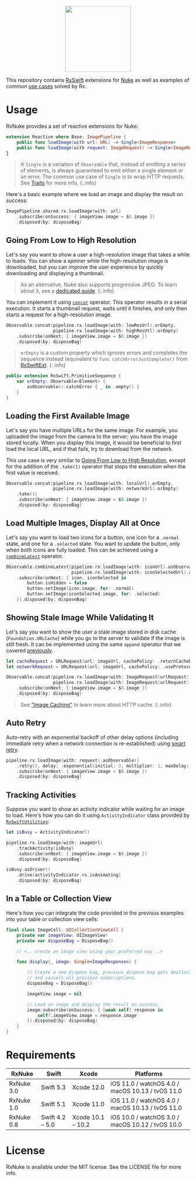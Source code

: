 <p align="center"><img src="https://user-images.githubusercontent.com/1567433/34322222-f47252a6-e832-11e7-972c-fb48d8ec97dc.png" height="180"/>

This repository contains [RxSwift](https://github.com/ReactiveX/RxSwift) extensions for [Nuke](https://github.com/kean/Nuke) as well as examples of common [use cases](#h_use_cases) solved by Rx.

# Usage

RxNuke provides a set of reactive extensions for Nuke:

```swift
extension Reactive where Base: ImagePipeline {
    public func loadImage(with url: URL) -> Single<ImageResponse>
    public func loadImage(with request: ImageRequest) -> Single<ImageResponse>
}
```

> A `Single` is a variation of `Observable` that, instead of emitting a series of elements, is always guaranteed to emit either a single element or an error. The common use case of `Single` is to wrap HTTP requests. See [Traits](https://github.com/ReactiveX/RxSwift/blob/master/Documentation/Traits.md#single) for more info.
{:.info}

Here's a basic example where we load an image and display the result on success:

```swift
ImagePipeline.shared.rx.loadImage(with: url)
    .subscribe(onSuccess: { imageView.image = $0.image })
    .disposed(by: disposeBag)
```

## Going From Low to High Resolution

Let's say you want to show a user a high-resolution image that takes a while to loads. You can show a spinner while the high-resolution image is downloaded, but you can improve the user experience by quickly downloading and displaying a thumbnail.

> As an alternative, Nuke also supports progressive JPEG. To learn about it, see a [dedicated guide](/nuke/guides/progressive-decoding).
{:.info}

You can implement it using [`concat`](http://reactivex.io/documentation/operators/concat.html) operator. This operator results in a serial execution. It starts a thumbnail request, waits until it finishes, and only then starts a request for a high-resolution image.

```swift
Observable.concat(pipeline.rx.loadImage(with: lowResUrl).orEmpty,
                  pipeline.rx.loadImage(with: highResUtl).orEmpty)
    .subscribe(onNext: { imageView.image = $0.image })
    .disposed(by: disposeBag)
```

> `orEmpty` is a custom property which ignores errors and completes the sequence instead
> (equivalent to `func catchErrorJustComplete()` from [RxSwiftExt](https://github.com/RxSwiftCommunity/RxSwiftExt).
{:.info}

```swift
public extension RxSwift.PrimitiveSequence {
    var orEmpty: Observable<Element> {
        asObservable().catchError { _ in .empty() }
    }
}
````

## Loading the First Available Image

Let's say you have multiple URLs for the same image. For example, you uploaded the image from the camera to the server; you have the image stored locally. When you display this image, it would be beneficial to first load the local URL, and if that fails, try to download from the network.

This use case is very similar to [Going From Low to High Resolution](#going-from-low-to-high-resolution), except for the addition of the `.take(1)` operator that stops the execution when the first value is received.

```swift
Observable.concat(pipeline.rx.loadImage(with: localUrl).orEmpty,
                  pipeline.rx.loadImage(with: networkUrl).orEmpty)
    .take(1)
    .subscribe(onNext: { imageView.image = $0.image })
    .disposed(by: disposeBag)
```


## Load Multiple Images, Display All at Once

Let's say you want to load two icons for a button, one icon for a `.normal` state, and one for a `.selected` state. You want to update the button, only when both icons are fully loaded. This can be achieved using a [`combineLatest`](http://reactivex.io/documentation/operators/combinelatest.html) operator.

```swift
Observable.combineLatest(pipeline.rx.loadImage(with: iconUrl).asObservable(),
                         pipeline.rx.loadImage(with: iconSelectedUrl).asObservable())
    .subscribe(onNext: { icon, iconSelected in
        button.isHidden = false
        button.setImage(icon.image, for: .normal)
        button.setImage(iconSelected.image, for: .selected)
    }).disposed(by: disposeBag)
```

## Showing Stale Image While Validating It

Let's say you want to show the user a stale image stored in disk cache (`Foundation.URLCache`) while you go to the server to validate if the image is still fresh. It can be implemented using the same `append` operator that we covered [previously](#going-from-low-to-high-resolution).

```swift
let cacheRequest = URLRequest(url: imageUrl, cachePolicy: .returnCacheDataDontLoad)
let networkRequest = URLRequest(url: imageUrl, cachePolicy: .useProtocolCachePolicy)

Observable.concat(pipeline.rx.loadImage(with: ImageRequest(urlRequest: cacheRequest).orEmpty,
                  pipeline.rx.loadImage(with: ImageRequest(urlRequest: networkRequest)).orEmpty)
    .subscribe(onNext: { imageView.image = $0.image })
    .disposed(by: disposeBag)
```

> See ["Image Caching"](/post/image-caching) to learn more about HTTP cache.
{:.info}

## Auto Retry

Auto-retry with an exponential backoff of other delay options (including immediate retry when a network connection is re-established) using [smart retry](https://kean.github.io/post/smart-retry).

```swift
pipeline.rx.loadImage(with: request).asObservable()
    .retry(3, delay: .exponential(initial: 3, multiplier: 1, maxDelay: 16))
    .subscribe(onNext: { imageView.image = $0.image })
    .disposed(by: disposeBag)
 ```


## Tracking Activities

Suppose you want to show an activity indicator while waiting for an image to load. Here's how you can do it using `ActivityIndicator` class provided by [`RxSwiftUtilities`](https://github.com/RxSwiftCommunity/RxSwiftUtilities):

```swift
let isBusy = ActivityIndicator()

pipeline.rx.loadImage(with: imageUrl)
    .trackActivity(isBusy)
    .subscribe(onNext: { imageView.image = $0.image })
    .disposed(by: disposeBag)

isBusy.asDriver()
    .drive(activityIndicator.rx.isAnimating)
    .disposed(by: disposeBag)
```


## In a Table or Collection View

Here's how you can integrate the code provided in the previous examples into your table or collection view cells:

```swift
final class ImageCell: UICollectionViewCell {
    private var imageView: UIImageView!
    private var disposeBag = DisposeBag()

    // <.. create an image view using your preferred way ..>

    func display(_ image: Single<ImageResponse>) {

        // Create a new dispose bag, previous dispose bag gets deallocated
        // and cancels all previous subscriptions.
        disposeBag = DisposeBag()

        imageView.image = nil

        // Load an image and display the result on success.
        image.subscribe(onSuccess: { [weak self] response in
            self?.imageView.image = response.image
        }).disposed(by: disposeBag)
    }
}
```

<a name="h_requirements"></a>
# Requirements

| RxNuke           | Swift                 | Xcode                | Platforms                                          |
|------------------|-----------------------|----------------------|----------------------------------------------------|
| RxNuke 3.0      | Swift 5.3       | Xcode 12.0      | iOS 11.0 / watchOS 4.0 / macOS 10.13 / tvOS 11.0  |
| RxNuke 1.0      | Swift 5.1       | Xcode 11.0      | iOS 11.0 / watchOS 4.0 / macOS 10.13 / tvOS 11.0  |
| RxNuke 0.8       | Swift 4.2 – 5.0       | Xcode 10.1 – 10.2    | iOS 10.0 / watchOS 3.0 / macOS 10.12 / tvOS 10.0   | 

# License

RxNuke is available under the MIT license. See the LICENSE file for more info.
